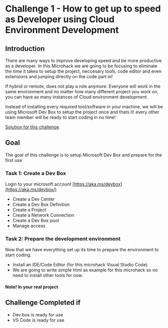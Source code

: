 # Challenge 1 - How to get up to speed as Developer using Cloud Environment Development

## Introduction

There are many ways to improve developing speed and be more productive as a developer. In this Microhack we are going to be focusing to eliminate the time it takes to setup the project, neccesary tools, code editor and even extensions and jumping directly on the code part in!

If hybrid or remote, does not play a role anymore. Everyone will work in the same environment and no matter how many different project you work on,
you can have as many instances of Cloud environment development.

Instead of installing every required tool/software in your machine, we will be using Microsoft Dev Box to setup the project once and thats it! every other team member will be ready to start coding in no time!

[Solution for this challenge](../solutionguide/01-How-to-get-up-to-speed-as-Developer-using-Cloud-Environment-Development-Solution.md)

## Goal 

The goal of this challenge is to setup Microsoft Dev Box and prepare for the first use

### Task 1: Create a Dev Box

Login to your microsoft account [https://aka.ms/devbox](https://aka.ms/devbox/)

- Create a Dev Center
- Create a Dev Box Definition
- Create a Project
- Create a Network Connection 
- Create a Dev Box pool
- Manage access

### Task 2: Prepare the development environment

Now that we have everything set up its time to prepare the environment to start coding.

- Install an IDE/Code Editor (for this microhack Visual Studio Code)
- We are going to write simple html as example for this microhack so no need to install other tools for now.

#### Note! In your real project 

## Challenge Completed if

- Dev box is ready for use
- VS Code is ready for use

